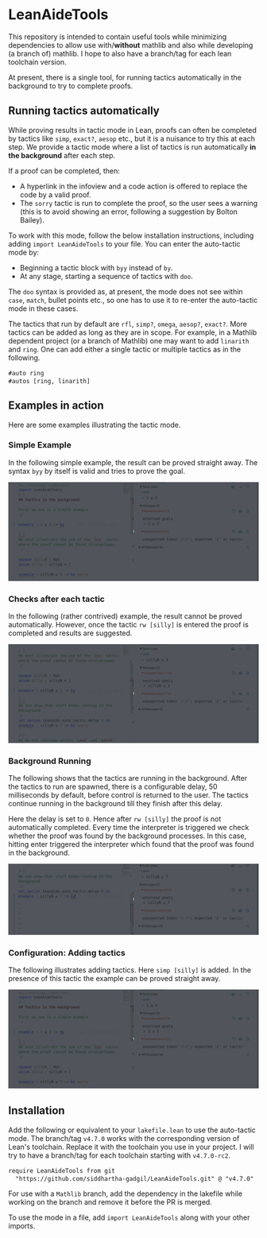 # LeanAideTools

This repository is intended to contain useful tools while minimizing dependencies to allow use with/**without** mathlib and also while developing (a branch of) mathlib. I hope to also have a branch/tag for each lean toolchain version.

At present, there is a single tool, for running tactics automatically in the background to try to complete proofs.

## Running tactics automatically

While proving results in tactic mode in Lean, proofs can often be completed by tactics like `simp`, `exact?`, `aesop` etc., but it is a nuisance to try this at each step. We provide a tactic mode where a list of tactics is run automatically **in the background** after each step. 

If a proof can be completed, then:

* A hyperlink in the infoview and a code action is offered to replace the code by a valid proof.
* The `sorry` tactic is run to complete the proof, so the user sees a warning (this is to avoid showing an error, following a suggestion by Bolton Bailey).

To work with this mode, follow the below installation instructions, including adding `import LeanAideTools` to your file. You can enter the auto-tactic mode by:

* Beginning a tactic block with `byy` instead of `by`.
* At any stage, starting a sequence of tactics with `doo`.

The `doo` syntax is provided as, at present, the mode does not see within `case`, `match`, bullet points etc., so one has to use it to re-enter the auto-tactic mode in these cases.

The tactics that run by default are `rfl`, `simp?`, `omega`, `aesop?`, `exact?`. More tactics can be added as long as they are in scope. For example, in a Mathlib dependent project (or a branch of Mathlib) one may
want to add `linarith` and `ring`. One can add either a single tactic or multiple tactics as in the following.

```lean
#auto ring
#autos [ring, linarith]
```

## Examples in action

Here are some examples illustrating the tactic mode.

### Simple Example

In the following simple example, the result can be proved straight away. The syntax `byy` by itself is valid and tries to prove the goal.

![Simple Example](https://github.com/siddhartha-gadgil/LeanAideTools/blob/v4.7.0/assets/lat1.gif)

### Checks after each tactic

In the following (rather contrived) example, the result cannot be proved automatically. However, once the tactic `rw [silly]` is entered the proof is completed and results are suggested.

![Checks after each tactic](https://github.com/siddhartha-gadgil/LeanAideTools/blob/v4.7.0/assets/lat2.gif)

### Background Running

The following shows that the tactics are running in the background. After the tactics to run are spawned, there is a configurable delay, 50 milliseconds by default, before control is returned to the user. The tactics continue running in the background till they finish after this delay.

Here the delay is set to `0`. Hence after `rw [silly]` the proof is not automatically completed. Every time the interpreter is triggered we check whether the proof was found by the background processes. In this case, hitting enter triggered the interpreter which found that the proof was found in the background.

![Background Running](https://github.com/siddhartha-gadgil/LeanAideTools/blob/v4.7.0/assets/lat3.gif)

### Configuration: Adding tactics

The following illustrates adding tactics. Here `simp [silly]` is added. In the presence of this tactic the example can be proved straight away.

![Adding Tactics](https://github.com/siddhartha-gadgil/LeanAideTools/blob/v4.7.0/assets/lat1.gif)


## Installation

Add the following or equivalent to your `lakefile.lean` to use the auto-tactic mode. The branch/tag `v4.7.0` works with the corresponding version of Lean's toolchain. Replace it with the toolchain you use in your project. I will try to have a branch/tag for each toolchain starting with `v4.7.0-rc2`.

```lean
require LeanAideTools from git
  "https://github.com/siddhartha-gadgil/LeanAideTools.git" @ "v4.7.0"
```

For use with a `Mathlib` branch, add the dependency in the lakefile while working on the branch and remove it before the PR is merged.

To use the mode in a file, add `import LeanAideTools` along with your other imports.

